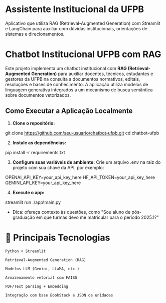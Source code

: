 # Assistente Institucional da UFPB
Aplicativo que utiliza RAG (Retrieval-Augmented Generation) com Streamlit e LangChain para auxiliar com dúvidas institucionais, orientações de sistemas e direcionamentos.


# Chatbot Institucional UFPB com RAG

Este projeto implementa um chatbot institucional com **RAG (Retrieval-Augmented Generation)** para auxiliar docentes, técnicos, estudantes e gestores da UFPB na consulta a documentos normativos, editais, resoluções e bases de conhecimento. A aplicação utiliza modelos de linguagem generativa integrados a um mecanismo de busca semântica sobre documentos vetorizados.

## Como Executar a Aplicação Localmente

1. **Clone o repositório:**

git clone https://github.com/seu-usuario/chatbot-ufpb.git
cd chatbot-ufpb

2. **Instale as dependências:**

pip install -r requirements.txt

3. **Configure suas variáveis de ambiente:**
Crie um arquivo .env na raiz do projeto com sua chave da API, por exemplo:

OPENAI_API_KEY=your_api_key_here
HF_API_TOKEN=your_api_key_here
GEMINI_API_KEY=your_api_key_here

4. **Execute o app:**

streamlit run .\app\main.py

* Dica: ofereça contexto às questões, como "Sou aluno de pós-graduação em que turmas devo me matricular para o período 2025.1?"

# 🧠 Principais Tecnologias

    Python + Streamlit

    Retrieval-Augmented Generation (RAG)

    Modelos LLM (Gemini, LLaMA, etc.)

    Armazenamento vetorial com FAISS

    PDF/Text parsing + Embedding

    Integração com base BookStack e JSON de unidades